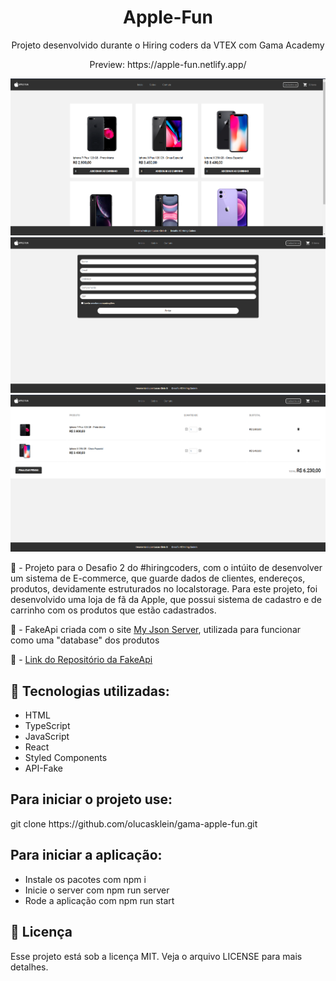 <h1 align="center">Apple-Fun</h1>
<p align="center">Projeto desenvolvido durante o Hiring coders da VTEX com Gama Academy</p>
<p align="center">Preview: https://apple-fun.netlify.app/</p>
<img src="./apple-fun1.png">
<img src="./apple-fun2.png">
<img src="./apple-fun3.png">

📖 - Projeto para o Desafio 2 do #hiringcoders, com o intúito de desenvolver um sistema de E-commerce, que guarde dados de clientes, endereços, produtos, devidamente
estruturados no localstorage. Para este projeto, foi desenvolvido uma loja de fã da Apple, que possui sistema de cadastro e de carrinho com os produtos que estão cadastrados.

📖 - FakeApi criada com o site <a href="https://my-json-server.typicode.com/">My Json Server</a>, utilizada para funcionar como uma "database" dos produtos

📖 - <a href="https://github.com/olucasklein/gama-apple-fun-fakeapi">Link do Repositório da FakeApi</a>  

<h2>🚀 Tecnologias utilizadas: </h2>

- HTML
- TypeScript
- JavaScript
- React
- Styled Components
- API-Fake

<h2>Para iniciar o projeto use: </h2>
git clone https://github.com/olucasklein/gama-apple-fun.git

<h2>Para iniciar a aplicação:</h2>

- Instale os pacotes com npm i
- Inicie o server com npm run server
- Rode a aplicação com npm run start

<h2>📝 Licença</h2>
Esse projeto está sob a licença MIT. Veja o arquivo LICENSE para mais detalhes.
